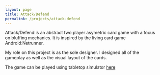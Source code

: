 ```yaml
---
layout: page
title: Attack/Defend
permalink: /projects/attack-defend
---
```

Attack/Defend is an abstract two player asymetric card game with a focus on
bluffing mechanics. It is inspired by the living card game Android:Netrunner.

My role on this project is as the sole designer. I designed all of the
gameplay as well as the visual layout of the cards.

The game can be played using tabletop simulator 
[here](https://tinyurl.com/yxpq8bzx)
